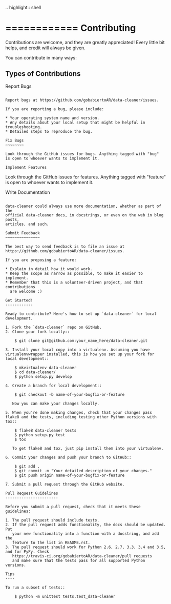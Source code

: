 .. highlight:: shell

============
Contributing
============

Contributions are welcome, and they are greatly appreciated! Every
little bit helps, and credit will always be given.

You can contribute in many ways:

Types of Contributions
----------------------

Report Bugs
~~~~~~~~~~~

Report bugs at https://github.com/gobabiertoAR/data-cleaner/issues.

If you are reporting a bug, please include:

* Your operating system name and version.
* Any details about your local setup that might be helpful in troubleshooting.
* Detailed steps to reproduce the bug.

Fix Bugs
~~~~~~~~

Look through the GitHub issues for bugs. Anything tagged with "bug"
is open to whoever wants to implement it.

Implement Features
~~~~~~~~~~~~~~~~~~

Look through the GitHub issues for features. Anything tagged with "feature"
is open to whoever wants to implement it.

Write Documentation
~~~~~~~~~~~~~~~~~~~

data-cleaner could always use more documentation, whether as part of the
official data-cleaner docs, in docstrings, or even on the web in blog posts,
articles, and such.

Submit Feedback
~~~~~~~~~~~~~~~

The best way to send feedback is to file an issue at https://github.com/gobabiertoAR/data-cleaner/issues.

If you are proposing a feature:

* Explain in detail how it would work.
* Keep the scope as narrow as possible, to make it easier to implement.
* Remember that this is a volunteer-driven project, and that contributions
  are welcome :)

Get Started!
------------

Ready to contribute? Here's how to set up `data-cleaner` for local development.

1. Fork the `data-cleaner` repo on GitHub.
2. Clone your fork locally::

    $ git clone git@github.com:your_name_here/data-cleaner.git

3. Install your local copy into a virtualenv. Assuming you have virtualenvwrapper installed, this is how you set up your fork for local development::

    $ mkvirtualenv data-cleaner
    $ cd data-cleaner/
    $ python setup.py develop

4. Create a branch for local development::

    $ git checkout -b name-of-your-bugfix-or-feature

   Now you can make your changes locally.

5. When you're done making changes, check that your changes pass flake8 and the tests, including testing other Python versions with tox::

    $ flake8 data-cleaner tests
    $ python setup.py test
    $ tox

   To get flake8 and tox, just pip install them into your virtualenv.

6. Commit your changes and push your branch to GitHub::

    $ git add .
    $ git commit -m "Your detailed description of your changes."
    $ git push origin name-of-your-bugfix-or-feature

7. Submit a pull request through the GitHub website.

Pull Request Guidelines
-----------------------

Before you submit a pull request, check that it meets these guidelines:

1. The pull request should include tests.
2. If the pull request adds functionality, the docs should be updated. Put
   your new functionality into a function with a docstring, and add the
   feature to the list in README.rst.
3. The pull request should work for Python 2.6, 2.7, 3.3, 3.4 and 3.5, and for PyPy. Check
   https://travis-ci.org/gobabiertoAR/data-cleaner/pull_requests
   and make sure that the tests pass for all supported Python versions.

Tips
----

To run a subset of tests::

    $ python -m unittest tests.test_data-cleaner
